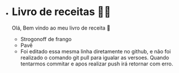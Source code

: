 - # Livro de receitas :man_cook:

  Olá, Bem vindo ao meu livro de receita 👋

  - Strogonoff de frango
  - Pavê
  - Foi editado essa mesma linha diretamente no github, e não foi realizado o comando git pull para igualar as versoes. Quando tentarmos commitar e apos realizar push irá retornar com erro.
